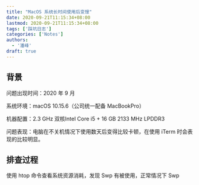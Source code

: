 ```yaml
---
title: "MacOS 系统长时间使用后变慢"
date: 2020-09-21T11:15:34+08:00
lastmod: 2020-09-21T11:15:34+08:00
tags: ['踩坑日志']
categories: ['Notes']
authors:
  - '潘峰'
draft: true
---
```


## 背景

问题出现时间：2020 年 9 月

系统环境：macOS 10.15.6（公司统一配备 MacBookPro）

机器配置：2.3 GHz 双核Intel Core i5 + 16 GB 2133 MHz LPDDR3 

问题表现：电脑在不关机情况下使用数天后变得比较卡顿，在使用 iTerm 时会表现的比较明显。

## 排查过程

使用 htop 命令查看系统资源消耗，发现 Swp 有被使用，正常情况下 Swp 
